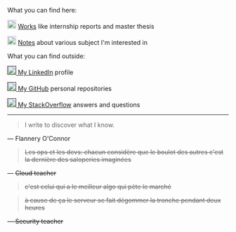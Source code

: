 What you can find here:

<img src="http://pngimg.com/uploads/book/book_PNG51027.png" height="20px"> [Works](works.html) like internship reports and master thesis

<img src="https://cdn.pixabay.com/photo/2012/04/16/11/48/note-35638_960_720.png" height="20px"> [Notes](notes.html) about various subject I'm interested in

What you can find outside:

<a href=""><img src="https://content.linkedin.com/content/dam/me/business/en-us/amp/brand-site/v2/bg/LI-Bug.svg.original.svg" height="20px"> My LinkedIn</a> profile

<a href=""><img src="https://github.githubassets.com/images/modules/logos_page/GitHub-Mark.png" height="20px"> My GitHub</a> personal repositories

<a href=""><img src="https://cdn.sstatic.net/Sites/stackoverflow/company/img/logos/so/so-icon.png?v=c78bd457575a" height="20px"> My StackOverflow</a> answers and questions

___
>  I write to discover what I know.

— Flannery O'Connor

> ~~Les ops et les devs: chacun considère que le boulot des autres c'est la dernière des saloperies imaginées~~

— ~~Cloud teacher~~

> ~~c'est celui qui a le meilleur algo qui pète le marché~~

> ~~à cause de ça le serveur se fait dégommer la tronche pendant deux heures~~

~~— Security teacher~~
<!--stackedit_data:
eyJoaXN0b3J5IjpbLTE1NjAyNzMyNDIsLTE3NjAzOTE4NTZdfQ
==
-->